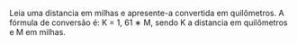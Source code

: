 Leia uma distancia em milhas e apresente-a convertida em quilômetros. 
A fórmula de conversão é: K = 1, 61 ∗ M, sendo K a distancia em quilômetros e M em milhas.